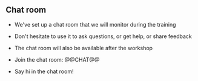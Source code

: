 ## Chat room

- We've set up a chat room that we will monitor during the training

- Don't hesitate to use it to ask questions, or get help, or share feedback

- The chat room will also be available after the workshop

- Join the chat room: @@CHAT@@

- Say hi in the chat room!
